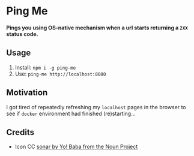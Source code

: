 # Ping Me

**Pings you using OS-native mechanism when a url starts returning a `2XX` status code.**

## Usage

1. Install: `npm i -g ping-me`
2. Use: `ping-me http://localhost:8080`

## Motivation

I got tired of repeatedly refreshing my `localhost` pages in the browser to see if `docker` environment had finished (re)starting...

## Credits

- Icon CC [sonar by Yo! Baba from the Noun Project](https://thenounproject.com/search/?q=sonar&i=924176)
